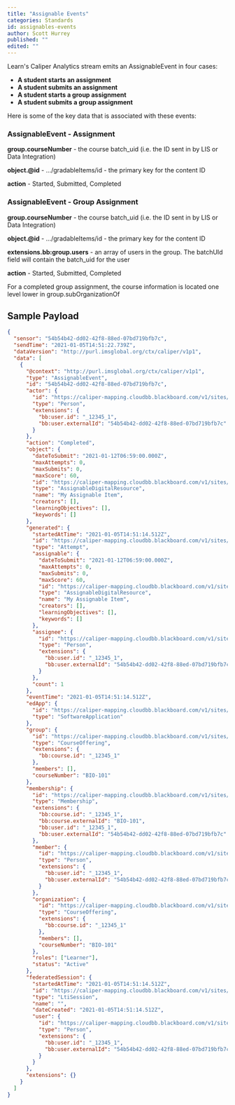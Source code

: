 ```yaml
---
title: "Assignable Events"
categories: Standards
id: assignables-events
author: Scott Hurrey
published: ""
edited: ""
---
```


<VersioningTracker frontMatter={frontMatter}/>

Learn's Caliper Analytics stream emits an AssignableEvent in four
cases:

- **A student starts an assignment**
- **A student submits an assignment**
- **A student starts a group assignment**
- **A student submits a group assignment**

Here is some of the key data that is associated with these events:

### AssignableEvent - Assignment

**group.courseNumber** - the course batch_uid (i.e. the ID sent in by LIS or Data Integration)

**object.@id** - …/gradableItems/id - the primary key for the content ID

**action** - Started, Submitted, Completed

### AssignableEvent - Group Assignment

**group.courseNumber** - the course batch_uid (i.e. the ID sent in by LIS or Data Integration)

**object.@id** - …/gradableItems/id - the primary key for the content ID

**extensions.bb:group.users** - an array of users in the group. The batchUId field will contain the batch_uid for the user

**action** - Started, Submitted, Completed

For a completed group assignment, the course information is located one level
lower in group.subOrganizationOf

## Sample Payload

```json
{
  "sensor": "54b54b42-dd02-42f8-88ed-07bd719bfb7c",
  "sendTime": "2021-01-05T14:51:22.739Z",
  "dataVersion": "http://purl.imsglobal.org/ctx/caliper/v1p1",
  "data": [
    {
      "@context": "http://purl.imsglobal.org/ctx/caliper/v1p1",
      "type": "AssignableEvent",
      "id": "54b54b42-dd02-42f8-88ed-07bd719bfb7c",
      "actor": {
        "id": "https://caliper-mapping.cloudbb.blackboard.com/v1/sites/54b54b42-dd02-42f8-88ed-07bd719bfb7c/users/47fe55cef30441458b7625885e8aee83",
        "type": "Person",
        "extensions": {
          "bb:user.id": "_12345_1",
          "bb:user.externalId": "54b54b42-dd02-42f8-88ed-07bd719bfb7c"
        }
      },
      "action": "Completed",
      "object": {
        "dateToSubmit": "2021-01-12T06:59:00.000Z",
        "maxAttempts": 0,
        "maxSubmits": 0,
        "maxScore": 60,
        "id": "https://caliper-mapping.cloudbb.blackboard.com/v1/sites/54b54b42-dd02-42f8-88ed-07bd719bfb7c/gradableItems/_12345_1",
        "type": "AssignableDigitalResource",
        "name": "My Assignable Item",
        "creators": [],
        "learningObjectives": [],
        "keywords": []
      },
      "generated": {
        "startedAtTime": "2021-01-05T14:51:14.512Z",
        "id": "https://caliper-mapping.cloudbb.blackboard.com/v1/sites/54b54b42-dd02-42f8-88ed-07bd719bfb7c/gradableItems/_12345_1/attempts/_12345_1",
        "type": "Attempt",
        "assignable": {
          "dateToSubmit": "2021-01-12T06:59:00.000Z",
          "maxAttempts": 0,
          "maxSubmits": 0,
          "maxScore": 60,
          "id": "https://caliper-mapping.cloudbb.blackboard.com/v1/sites/54b54b42-dd02-42f8-88ed-07bd719bfb7c/gradableItems/_12345_1",
          "type": "AssignableDigitalResource",
          "name": "My Assignable Item",
          "creators": [],
          "learningObjectives": [],
          "keywords": []
        },
        "assignee": {
          "id": "https://caliper-mapping.cloudbb.blackboard.com/v1/sites/54b54b42-dd02-42f8-88ed-07bd719bfb7c/users/47fe55cef30441458b7625885e8aee83",
          "type": "Person",
          "extensions": {
            "bb:user.id": "_12345_1",
            "bb:user.externalId": "54b54b42-dd02-42f8-88ed-07bd719bfb7c"
          }
        },
        "count": 1
      },
      "eventTime": "2021-01-05T14:51:14.512Z",
      "edApp": {
        "id": "https://caliper-mapping.cloudbb.blackboard.com/v1/sites/54b54b42-dd02-42f8-88ed-07bd719bfb7c/applications/learn",
        "type": "SoftwareApplication"
      },
      "group": {
        "id": "https://caliper-mapping.cloudbb.blackboard.com/v1/sites/54b54b42-dd02-42f8-88ed-07bd719bfb7c/courses/22fb6a3e811f4bad8a418dcb2caa0a85",
        "type": "CourseOffering",
        "extensions": {
          "bb:course.id": "_12345_1"
        },
        "members": [],
        "courseNumber": "BIO-101"
      },
      "membership": {
        "id": "https://caliper-mapping.cloudbb.blackboard.com/v1/sites/54b54b42-dd02-42f8-88ed-07bd719bfb7c/courses/22fb6a3e811f4bad8a418dcb2caa0a85/members/47fe55cef30441458b7625885e8aee83",
        "type": "Membership",
        "extensions": {
          "bb:course.id": "_12345_1",
          "bb:course.externalId": "BIO-101",
          "bb:user.id": "_12345_1",
          "bb:user.externalId": "54b54b42-dd02-42f8-88ed-07bd719bfb7c"
        },
        "member": {
          "id": "https://caliper-mapping.cloudbb.blackboard.com/v1/sites/54b54b42-dd02-42f8-88ed-07bd719bfb7c/users/47fe55cef30441458b7625885e8aee83",
          "type": "Person",
          "extensions": {
            "bb:user.id": "_12345_1",
            "bb:user.externalId": "54b54b42-dd02-42f8-88ed-07bd719bfb7c"
          }
        },
        "organization": {
          "id": "https://caliper-mapping.cloudbb.blackboard.com/v1/sites/54b54b42-dd02-42f8-88ed-07bd719bfb7c/courses/22fb6a3e811f4bad8a418dcb2caa0a85",
          "type": "CourseOffering",
          "extensions": {
            "bb:course.id": "_12345_1"
          },
          "members": [],
          "courseNumber": "BIO-101"
        },
        "roles": ["Learner"],
        "status": "Active"
      },
      "federatedSession": {
        "startedAtTime": "2021-01-05T14:51:14.512Z",
        "id": "https://caliper-mapping.cloudbb.blackboard.com/v1/sites/54b54b42-dd02-42f8-88ed-07bd719bfb7c/sessions/",
        "type": "LtiSession",
        "name": "",
        "dateCreated": "2021-01-05T14:51:14.512Z",
        "user": {
          "id": "https://caliper-mapping.cloudbb.blackboard.com/v1/sites/54b54b42-dd02-42f8-88ed-07bd719bfb7c/users/47fe55cef30441458b7625885e8aee83",
          "type": "Person",
          "extensions": {
            "bb:user.id": "_12345_1",
            "bb:user.externalId": "54b54b42-dd02-42f8-88ed-07bd719bfb7c"
          }
        }
      },
      "extensions": {}
    }
  ]
}
```

<AuthorBox frontMatter={frontMatter}/>
